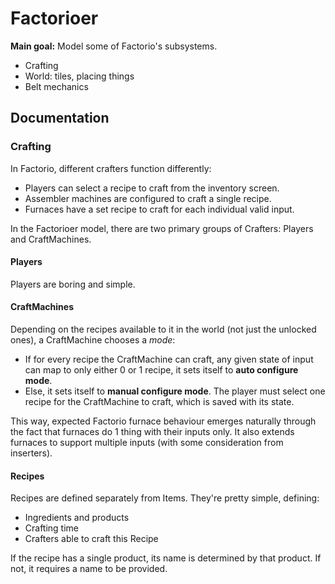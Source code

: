 # Factorioer
**Main goal:** Model some of Factorio's subsystems.

  * Crafting
  * World: tiles, placing things
  * Belt mechanics

## Documentation
### Crafting
In Factorio, different crafters function differently:

  * Players can select a recipe to craft from the inventory screen.
  * Assembler machines are configured to craft a single recipe.
  * Furnaces have a set recipe to craft for each individual valid input.

In the Factorioer model, there are two primary groups of Crafters: Players and
CraftMachines.

#### Players
Players are boring and simple.

#### CraftMachines
Depending on the recipes available to it in the world (not just the unlocked
ones), a CraftMachine chooses a *mode*:

  * If for every recipe the CraftMachine can craft, any given state of input can
    map to only either 0 or 1 recipe, it sets itself to **auto configure mode**.
  * Else, it sets itself to **manual configure mode**. The player
    must select one recipe for the CraftMachine to craft, which is saved with
    its state.

This way, expected Factorio furnace behaviour emerges naturally through the fact
that furnaces do 1 thing with their inputs only. It also extends furnaces to
support multiple inputs (with some consideration from inserters).

#### Recipes
Recipes are defined separately from Items. They're pretty simple, defining:

  * Ingredients and products
  * Crafting time
  * Crafters able to craft this Recipe

If the recipe has a single product, its name is determined by that product. If
not, it requires a name to be provided.
